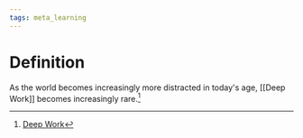 ```yaml
---
tags: meta_learning
---
```


# Definition

As the world becomes increasingly more distracted in today's age, [[Deep Work]] becomes increasingly rare.[^1]

[^1]: [Deep Work](zotero://open-pdf/library/items/J6AK883D?page=42)